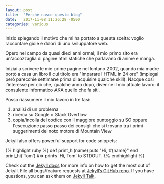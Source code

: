 ```yaml
---
layout: post
title:  "Perché nasce questo blog"
date:   2017-11-08 11:26:28 -0500
categories: various
---
```

Inizio spiegando il motivo che mi ha portato a questa scelta: voglio raccontare gioie e dolori di uno sviluppatore web.

Opero nel campo da quasi dieci anni ormai; il mio primo sito era un'accozzaglia di pagine html statiche che parlavano di anime e manga.

Iniziai a scrivere le mie prime pagine nel lontano  2002, quando mia madre portò a casa un libro il cui titolo era "Imparare l'HTML in 24 ore" (impiegai però parecchie settimane prima di acquisire qualche skill).
Nacque così l'interesse per ciò che, qualche anno dopo, divenne il mio attuale lavoro: il consulente informatico AKA quello che fa siti.

Posso riassumere il mio lavoro in tre fasi:

1. analisi di un problema
2. ricerca su Google o Stack Overflow
3. copia/incolla del codice con il maggiore punteggio su SO oppure l'esecuzione passo passo dei consigli che si trovano tra i primi suggerimenti del noto motore di Mountain View

Jekyll also offers powerful support for code snippets:

{% highlight ruby %}
def print_hi(name)
  puts "Hi, #{name}"
end
print_hi('Tom')
#=> prints 'Hi, Tom' to STDOUT.
{% endhighlight %}

Check out the [Jekyll docs][jekyll-docs] for more info on how to get the most out of Jekyll. File all bugs/feature requests at [Jekyll’s GitHub repo][jekyll-gh]. If you have questions, you can ask them on [Jekyll Talk][jekyll-talk].

[jekyll-docs]: https://jekyllrb.com/docs/home
[jekyll-gh]:   https://github.com/jekyll/jekyll
[jekyll-talk]: https://talk.jekyllrb.com/
